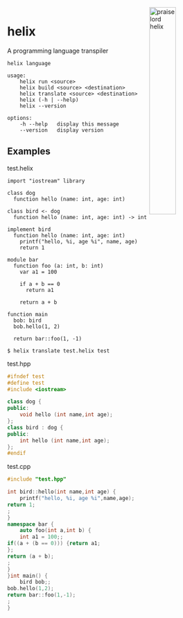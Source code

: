 <img align="right" width="35%" height="35%" alt="praise lord helix" src="http://assets.pokemon.com/assets/cms2/img/pokedex/full/139.png">

# helix
A programming language transpiler

```
helix language

usage:
    helix run <source>
    helix build <source> <destination>
    helix translate <source> <destination>
    helix (-h | --help)
    helix --version

options:
    -h --help   display this message
    --version   display version
```

## Examples

test.helix
```helix
import "iostream" library

class dog
  function hello (name: int, age: int)

class bird <- dog
  function hello (name: int, age: int) -> int

implement bird
  function hello (name: int, age: int)
    printf("hello, %i, age %i", name, age)
    return 1

module bar
  function foo (a: int, b: int)
    var a1 = 100

    if a + b == 0
      return a1

    return a + b

function main
  bob: bird
  bob.hello(1, 2)

  return bar::foo(1, -1)
```

```
$ helix translate test.helix test
```

test.hpp
```cpp
#ifndef test
#define test
#include <iostream>

class dog {
public:
	void hello (int name,int age);
};
class bird : dog {
public:
	int hello (int name,int age);
};
#endif
```

test.cpp
```cpp
#include "test.hpp"

int bird::hello(int name,int age) {
	printf("hello, %i, age %i",name,age);
return 1;
;
}
namespace bar {
	auto foo(int a,int b) {
	int a1 = 100;;
if((a + (b == 0))) {return a1;
};
return (a + b);
;
}
}int main() {
	bird bob;;
bob.hello(1,2);
return bar::foo(1,-1);
;
}
```
